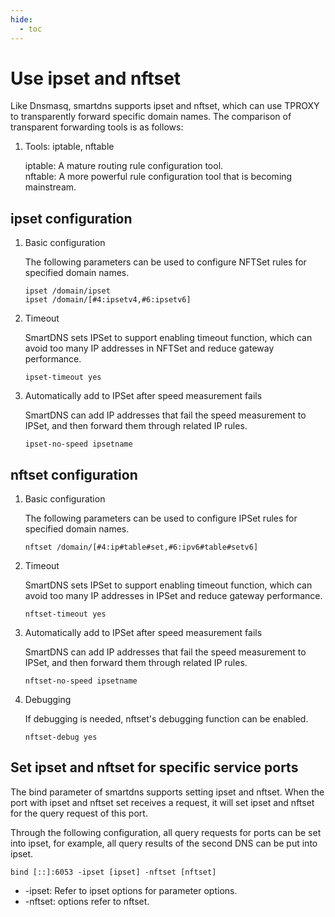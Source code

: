 ```yaml
---
hide:
  - toc
---
```


# Use ipset and nftset

Like Dnsmasq, smartdns supports ipset and nftset, which can use TPROXY to transparently forward specific domain names. The comparison of transparent forwarding tools is as follows:

1. Tools: iptable, nftable

    iptable: A mature routing rule configuration tool.  
    nftable: A more powerful rule configuration tool that is becoming mainstream.

## ipset configuration

1. Basic configuration

    The following parameters can be used to configure NFTSet rules for specified domain names.

    ```shell
    ipset /domain/ipset
    ipset /domain/[#4:ipsetv4,#6:ipsetv6]
    ```

1. Timeout

    SmartDNS sets IPSet to support enabling timeout function, which can avoid too many IP addresses in NFTSet and reduce gateway performance.

    ```shell
    ipset-timeout yes
    ```

1. Automatically add to IPSet after speed measurement fails

    SmartDNS can add IP addresses that fail the speed measurement to IPSet, and then forward them through related IP rules.

    ```shell
    ipset-no-speed ipsetname
    ```

## nftset configuration

1. Basic configuration

    The following parameters can be used to configure IPSet rules for specified domain names.

    ```shell
    nftset /domain/[#4:ip#table#set,#6:ipv6#table#setv6]
    ```

1. Timeout

    SmartDNS sets IPSet to support enabling timeout function, which can avoid too many IP addresses in IPSet and reduce gateway performance.

    ```shell
    nftset-timeout yes
    ```

1. Automatically add to IPSet after speed measurement fails

    SmartDNS can add IP addresses that fail the speed measurement to IPSet, and then forward them through related IP rules.

    ```shell
    nftset-no-speed ipsetname
    ```

1. Debugging

    If debugging is needed, nftset's debugging function can be enabled.

    ```shell
    nftset-debug yes
    ```

## Set ipset and nftset for specific service ports

The bind parameter of smartdns supports setting ipset and nftset. When the port with ipset and nftset set receives a request, it will set ipset and nftset for the query request of this port.

Through the following configuration, all query requests for ports can be set into ipset, for example, all query results of the second DNS can be put into ipset.

```shell
bind [::]:6053 -ipset [ipset] -nftset [nftset]
```

* -ipset: Refer to ipset options for parameter options.
* -nftset: options refer to nftset.
